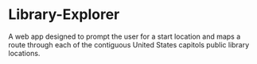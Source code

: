 # Library-Explorer
A web app designed to prompt the user for a start location and maps a route through each of the contiguous United States capitols public library locations. 
